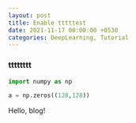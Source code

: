 ```yaml
---
layout: post
title: Enable tttttest
date: 2021-11-17 00:00:00 +0530
categories: DeepLearning, Tutorial
---
```


### tttttttt
```Python
import numpy as np

a = np.zeros((128,128))
```

Hello, blog!